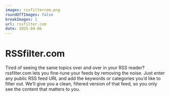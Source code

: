 ```yaml
---
images: rssfiltercom.png
roundOffImages: false
breakImages: 1
url: rssfilter.com
date: 2025-04-06
---
```


# RSSfilter.com

Tired of seeing the same topics over and over in your RSS reader? rssfilter.com lets you fine-tune your feeds by removing the noise. Just enter any public RSS feed URL and add the keywords or categories you’d like to filter out. We’ll give you a clean, filtered version of that feed, so you only see the content that matters to you.
